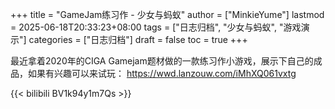 +++
title = "GameJam练习作 - 少女与蚂蚁"
author = ["MinkieYume"]
lastmod = 2025-06-18T20:33:23+08:00
tags = ["日志归档", "少女与蚂蚁", "游戏演示"]
categories = ["日志归档"]
draft = false
toc = true
+++

最近拿着2020年的CIGA Gamejam题材做的一款练习作小游戏，展示下自己的成品，如果有兴趣可以来试玩：
<https://wwd.lanzouw.com/iMhXQ061vxtg>

{{< bilibili BV1k94y1m7Qs >}}
